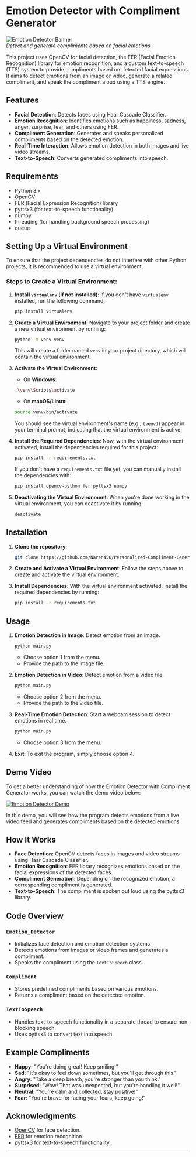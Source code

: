 

# Emotion Detector with Compliment Generator

![Emotion Detector Banner](https://www.retorio.com/hubfs/Retorio%20What%20is%20the%20difference%20between%20facial%20expression%20detection%20and%20recognition_.webp)  
*Detect and generate compliments based on facial emotions.*

This project uses OpenCV for facial detection, the FER (Facial Emotion Recognition) library for emotion recognition, and a custom text-to-speech (TTS) system to provide compliments based on detected facial expressions. It aims to detect emotions from an image or video, generate a related compliment, and speak the compliment aloud using a TTS engine.

## Features

- **Facial Detection**: Detects faces using Haar Cascade Classifier.
- **Emotion Recognition**: Identifies emotions such as happiness, sadness, anger, surprise, fear, and others using FER.
- **Compliment Generation**: Generates and speaks personalized compliments based on the detected emotion.
- **Real-Time Interaction**: Allows emotion detection in both images and live video streams.
- **Text-to-Speech**: Converts generated compliments into speech.

## Requirements

- Python 3.x
- OpenCV
- FER (Facial Expression Recognition) library
- pyttsx3 (for text-to-speech functionality)
- numpy
- threading (for handling background speech processing)
- queue

## Setting Up a Virtual Environment

To ensure that the project dependencies do not interfere with other Python projects, it is recommended to use a virtual environment.

### Steps to Create a Virtual Environment:

1. **Install `virtualenv` (if not installed)**:
    If you don't have `virtualenv` installed, run the following command:

    ```bash
    pip install virtualenv
    ```

2. **Create a Virtual Environment**:
    Navigate to your project folder and create a new virtual environment by running:

    ```bash
    python -m venv venv
    ```

    This will create a folder named `venv` in your project directory, which will contain the virtual environment.

3. **Activate the Virtual Environment**:

    - On **Windows**:

    ```bash
    .\venv\Scripts\activate
    ```

    - On **macOS/Linux**:

    ```bash
    source venv/bin/activate
    ```

    You should see the virtual environment's name (e.g., `(venv)`) appear in your terminal prompt, indicating that the virtual environment is active.

4. **Install the Required Dependencies**:
    Now, with the virtual environment activated, install the dependencies required for this project:

    ```bash
    pip install -r requirements.txt
    ```

    If you don't have a `requirements.txt` file yet, you can manually install the dependencies with:

    ```bash
    pip install opencv-python fer pyttsx3 numpy
    ```

5. **Deactivating the Virtual Environment**:
    When you're done working in the virtual environment, you can deactivate it by running:

    ```bash
    deactivate
    ```

## Installation

1. **Clone the repository**:

    ```bash
    git clone https://github.com/Naren456/Personalized-Compliment-Generator.git
    ```

2. **Create and Activate a Virtual Environment**:
    Follow the steps above to create and activate the virtual environment.

3. **Install Dependencies**:
    With the virtual environment activated, install the required dependencies by running:

    ```bash
    pip install -r requirements.txt
    ```

## Usage

1. **Emotion Detection in Image**: Detect emotion from an image.
    ```bash
    python main.py
    ```
    - Choose option 1 from the menu.
    - Provide the path to the image file.

2. **Emotion Detection in Video**: Detect emotion from a video file.
    ```bash
    python main.py
    ```
    - Choose option 2 from the menu.
    - Provide the path to the video file.

3. **Real-Time Emotion Detection**: Start a webcam session to detect emotions in real time.
    ```bash
    python main.py
    ```
    - Choose option 3 from the menu.

4. **Exit**: To exit the program, simply choose option 4.

## Demo Video

To get a better understanding of how the Emotion Detector with Compliment Generator works, you can watch the demo video below:

[![Emotion Detector Demo](https://img.youtube.com/vi/VIDEO_ID/0.jpg)](https://www.youtube.com/watch?v=VIDEO_ID)

In this demo, you will see how the program detects emotions from a live video feed and generates compliments based on the detected emotions.

## How It Works

- **Face Detection**: OpenCV detects faces in images and video streams using Haar Cascade Classifier.
- **Emotion Recognition**: FER library recognizes emotions based on the facial expressions of the detected faces.
- **Compliment Generation**: Depending on the recognized emotion, a corresponding compliment is generated.
- **Text-to-Speech**: The compliment is spoken out loud using the pyttsx3 library.

## Code Overview

### `Emotion_Detector`
- Initializes face detection and emotion detection systems.
- Detects emotions from images or video frames and generates a compliment.
- Speaks the compliment using the `TextToSpeech` class.

### `Compliment`
- Stores predefined compliments based on various emotions.
- Returns a compliment based on the detected emotion.

### `TextToSpeech`
- Handles text-to-speech functionality in a separate thread to ensure non-blocking speech.
- Uses pyttsx3 to convert text into speech.

## Example Compliments

- **Happy**: "You're doing great! Keep smiling!"
- **Sad**: "It's okay to feel down sometimes, but you'll get through this."
- **Angry**: "Take a deep breath, you're stronger than you think."
- **Surprised**: "Wow! That was unexpected, but you're handling it well!"
- **Neutral**: "You're calm and collected, stay positive!"
- **Fear**: "You're brave for facing your fears, keep going!"


## Acknowledgments

- [OpenCV](https://opencv.org/) for face detection.
- [FER](https://github.com/priya-dwivedi/fer) for emotion recognition.
- [pyttsx3](https://pypi.org/project/pyttsx3/) for text-to-speech functionality.

---
